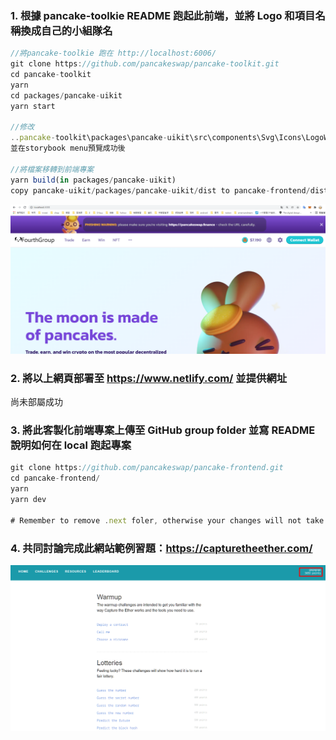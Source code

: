 ### 1. 根據 pancake-toolkie README 跑起此前端，並將 Logo 和項目名稱換成自己的小組隊名
```js
//將pancake-toolkie 跑在 http://localhost:6006/
git clone https://github.com/pancakeswap/pancake-toolkit.git
cd pancake-toolkit
yarn
cd packages/pancake-uikit
yarn start

//修改
..pancake-toolkit\packages\pancake-uikit\src\components\Svg\Icons\LogoWithText.tsx 內的SVG
並在storybook menu預覽成功後

//將檔案移轉到前端專案
yarn build(in packages/pancake-uikit)
copy pancake-uikit/packages/pancake-uikit/dist to pancake-frontend/dist
```
![](./0130_1.png)
### 2. 將以上網頁部署至 https://www.netlify.com/ 並提供網址
尚未部屬成功
### 3. 將此客製化前端專案上傳至 GitHub group folder 並寫 README 說明如何在 local 跑起專案
```js
git clone https://github.com/pancakeswap/pancake-frontend.git
cd pancake-frontend/
yarn
yarn dev

# Remember to remove .next foler, otherwise your changes will not take effect!
```
### 4. 共同討論完成此網站範例習題：https://capturetheether.com/
![](./0130_2.png)
